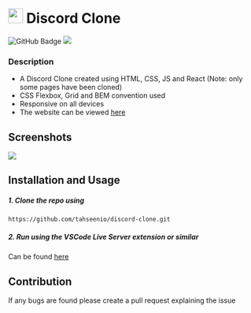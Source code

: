 # <img width="30px" src="https://img.icons8.com/color/48/000000/discord-logo.png"/> Discord Clone

<img src="https://img.shields.io/github/deployments/tahseenio/discord-clone/github-pages" alt="GitHub Badge"> <img src="https://img.shields.io/github/repo-size/tahseenio/discord-clone">

### Description

- A Discord Clone created using HTML, CSS, JS and React (Note: only some pages have been cloned)
- CSS Flexbox, Grid and BEM convention used
- Responsive on all devices
- The website can be viewed [here](https://tahseenio.github.io/discord-clone/)

## Screenshots

<img src="https://i.imgur.com/fopIvH5.png">

## Installation and Usage

##### 1. Clone the repo using

`https://github.com/tahseenio/discord-clone.git`

##### 2. Run using the VSCode Live Server extension or similar

Can be found [here](https://marketplace.visualstudio.com/items?itemName=ritwickdey.LiveServer)

## Contribution

<p>If any bugs are found please create a pull request explaining the issue</p>
